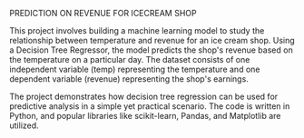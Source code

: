 PREDICTION ON REVENUE FOR ICECREAM SHOP

This project involves building a machine learning model to study the relationship between temperature and revenue for an ice cream shop. Using a Decision Tree Regressor, the model predicts the shop's revenue based on the temperature on a particular day. The dataset consists of one independent variable (temp) representing the temperature and one dependent variable (revenue) representing the shop's earnings.

The project demonstrates how decision tree regression can be used for predictive analysis in a simple yet practical scenario. The code is written in Python, and popular libraries like scikit-learn, Pandas, and Matplotlib are utilized.
